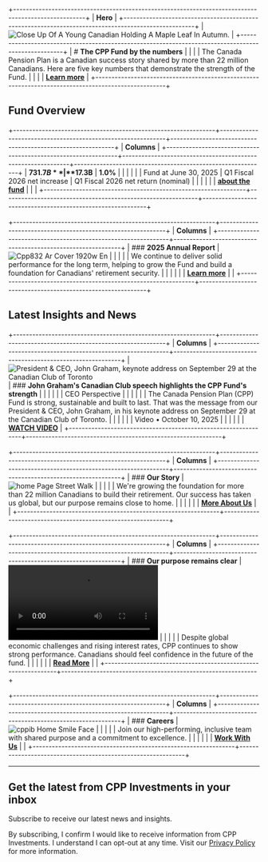 <!-- source: https://www.cppinvestments.com/ -->

+----------------------------------------------------------------------------------------------------+
| **Hero**                                                                                           |
+----------------------------------------------------------------------------------------------------+
| ![Close Up Of A Young Canadian Holding A Maple Leaf In Autumn.](https://www.cppinvestments.com/wp-content/uploads/2025/09/iStock-2201808676.jpg) |
+----------------------------------------------------------------------------------------------------+
| # **The CPP Fund by the numbers**                                                                  |
|                                                                                                    |
| The Canada Pension Plan is a Canadian success story shared by more than 22 million Canadians. Here are five key numbers that demonstrate the strength of the Fund. |
|                                                                                                    |
| **[Learn more](https://www.cppinvestments.com/newsroom/cpp-fund-explained-5-key-numbers-canadians-should-know/)** |
+----------------------------------------------------------------------------------------------------+

## Fund Overview

+---------------------------------------------------------------+-------------------------------------------------------------+------------------------------------------------------------+
| **Columns**                                                                                                                                                                                        |
+---------------------------------------------------------------+-------------------------------------------------------------+------------------------------------------------------------+
| **$731.7B**                                                   | **$17.3B**                                                  | **1.0%**                                                   |
|                                                               |                                                             |                                                            |
| Fund at June 30, 2025                                         | Q1 Fiscal 2026 net increase                                 | Q1 Fiscal 2026 net return (nominal)                        |
|                                                               |                                                             |                                                            |
| **[about the fund](/the-fund/)**                              |                                                             |                                                            |
+---------------------------------------------------------------+-------------------------------------------------------------+------------------------------------------------------------+

+---------------------------------------------------------------+-------------------------------------------------------------+
| **Columns**                                                                                                                             |
+---------------------------------------------------------------+-------------------------------------------------------------+
| ### **2025 Annual Report**                                    | ![Cpp832 Ar Cover 1920w En](https://www.cppinvestments.com/wp-content/uploads/2025/05/CPP832_AR_Cover_1920w_EN.jpg) |
|                                                               |                                                             |
| We continue to deliver solid performance for the long term, helping to grow the Fund and build a foundation for Canadians' retirement security. |                                                             |
|                                                               |                                                             |
| **[Learn more](/the-fund/f2025-annual-report/)**              |                                                             |
+---------------------------------------------------------------+-------------------------------------------------------------+

## Latest Insights and News

+---------------------------------------------------------------+-------------------------------------------------------------+
| **Columns**                                                                                                                             |
+---------------------------------------------------------------+-------------------------------------------------------------+
| ![President & CEO, John Graham, keynote address on September 29 at the Canadian Club of Toronto](https://www.cppinvestments.com/wp-content/uploads/2025/10/dsc00073_54821584469_o-1-scaled.jpg) | ### **John Graham's Canadian Club speech highlights the CPP Fund's strength** |
|                                                               |                                                             |
|                                                               | CEO Perspective                                             |
|                                                               |                                                             |
|                                                               | The Canada Pension Plan (CPP) Fund is strong, sustainable and built to last. That was the message from our President & CEO, John Graham, in his keynote address on September 29 at the Canadian Club of Toronto. |
|                                                               |                                                             |
|                                                               | Video • October 10, 2025                                    |
|                                                               |                                                             |
|                                                               | **[WATCH VIDEO](https://www.cppinvestments.com/insight-institute/john-grahams-canadian-club-speech-highlights-the-cpp-funds-strength/)** |
+---------------------------------------------------------------+-------------------------------------------------------------+

+---------------------------------------------------------------+-------------------------------------------------------------+
| **Columns**                                                                                                                             |
+---------------------------------------------------------------+-------------------------------------------------------------+
| ### **Our Story**                                             | ![home Page Street Walk](https://www.cppinvestments.com/wp-content/uploads/2023/03/home-page-street-walk.jpg) |
|                                                               |                                                             |
| We're growing the foundation for more than 22 million Canadians to build their retirement. Our success has taken us global, but our purpose remains close to home. |                                                             |
|                                                               |                                                             |
| **[More About Us](/about-us/)**                               |                                                             |
+---------------------------------------------------------------+-------------------------------------------------------------+

+---------------------------------------------------------------+-------------------------------------------------------------+
| **Columns**                                                                                                                             |
+---------------------------------------------------------------+-------------------------------------------------------------+
| ### **Our purpose remains clear**                             | ![River video](https://www.cppinvestments.com/wp-content/uploads/2024/02/river_compress.mp4) |
|                                                               |                                                             |
| Despite global economic challenges and rising interest rates, CPP continues to show strong performance. Canadians should feel confidence in the future of the fund. |                                                             |
|                                                               |                                                             |
| **[Read More](/commitment-to-canadians/)**                    |                                                             |
+---------------------------------------------------------------+-------------------------------------------------------------+

+---------------------------------------------------------------+-------------------------------------------------------------+
| **Columns**                                                                                                                             |
+---------------------------------------------------------------+-------------------------------------------------------------+
| ### **Careers**                                               | ![cppib Home Smile Face](https://www.cppinvestments.com/wp-content/uploads/2023/03/CPPIB-Home-smile-face.jpg) |
|                                                               |                                                             |
| Join our high-performing, inclusive team with shared purpose and a commitment to excellence. |                                                             |
|                                                               |                                                             |
| **[Work With Us](/careers/)**                                 |                                                             |
+---------------------------------------------------------------+-------------------------------------------------------------+

---

## Get the latest from CPP Investments in your inbox

Subscribe to receive our latest news and insights.

By subscribing, I confirm I would like to receive information from CPP Investments. I understand I can opt-out at any time. Visit our [Privacy Policy](/privacy-policy/) for more information.
